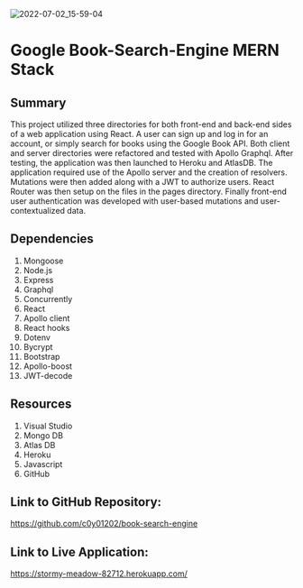 ![2022-07-02_15-59-04](https://user-images.githubusercontent.com/97765679/177016969-5651b690-9806-42e4-a0ee-5e3a788fbe39.png)
# Google Book-Search-Engine MERN Stack

## Summary

This project utilized three directories for both front-end and back-end sides of a web application using React. A user can sign up and log in for an account, or simply search for books using the Google Book API. Both client and server directories were refactored and tested with Apollo Graphql. After testing, the application was then launched to Heroku and AtlasDB. The application required use of the Apollo server and the creation of resolvers. Mutations were then added along with a JWT to authorize users. React Router was then setup on the files in the pages directory. Finally front-end user authentication was developed with user-based mutations and user-contextualized data.

## Dependencies

1. Mongoose
2. Node.js
3. Express
4. Graphql
5. Concurrently
6. React
7. Apollo client
8. React hooks
9. Dotenv
10. Bycrypt
11. Bootstrap
12. Apollo-boost
13. JWT-decode

## Resources

1. Visual Studio
2. Mongo DB
3. Atlas DB
4. Heroku
5. Javascript
6. GitHub

## Link to GitHub Repository:

https://github.com/c0y01202/book-search-engine

## Link to Live Application:

https://stormy-meadow-82712.herokuapp.com/
